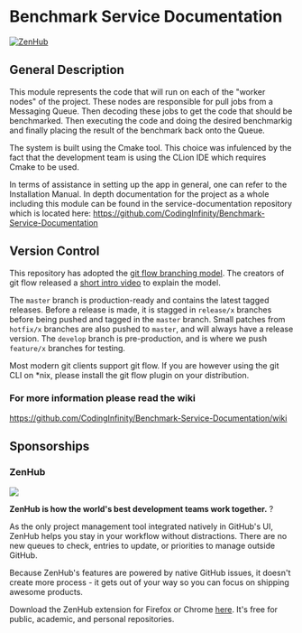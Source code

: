 # Benchmark Service Documentation

[![ZenHub](https://raw.githubusercontent.com/ZenHubIO/support/master/zenhub-badge.png)](https://raw.githubusercontent.com/ZenHubIO/support/master/zenhub-badge.png)

## General Description
This module represents the code that will run on each of the "worker nodes"
of the project. These nodes are responsible for pull jobs from a Messaging
Queue. Then decoding these jobs to get the code that should be benchmarked.
Then executing the code and doing the desired benchmarkig and finally placing
the result of the benchmark back onto the Queue.

The system is built using the Cmake tool. This choice was infulenced by the fact
that the development team is using the CLion IDE which requires Cmake to be used.

In terms of assistance in setting up the app in general, one can refer to the 
Installation Manual. In depth documentation for the project as a whole including
this module can be found in the service-documentation repository which is located
here: https://github.com/CodingInfinity/Benchmark-Service-Documentation

## Version Control
This repository has adopted the [git flow branching model](http://nvie.com/posts/a-successful-git-branching-model/).
The creators of git flow released a [short intro video](http://vimeo.com/16018419) to explain the model.

The `master` branch is production-ready and contains the latest tagged releases.
Before a release is made, it is stagged in `release/x` branches before being pushed
and tagged in the `master` branch. Small patches from `hotfix/x` branches are also
pushed to `master`, and will always have a release version.
The `develop` branch is pre-production, and is where we push `feature/x` branches for testing.

Most modern git clients support git flow. If you are however using the git CLI
on *nix, please install the git flow plugin on your distribution.

### For more information please read the wiki
https://github.com/CodingInfinity/Benchmark-Service-Documentation/wiki

## Sponsorships
### ZenHub 

<a href="https://zenhub.com"><img src="https://raw.githubusercontent.com/ZenHubIO/support/master/zenhub-badge.png"></a>

**ZenHub is how the world's best development teams work together.** ? 

As the only project management tool integrated natively in GitHub's UI, ZenHub helps you stay in your workflow without distractions. There are no new queues to check, entries to update, or priorities to manage outside GitHub. 

Because ZenHub's features are powered by native GitHub issues, it doesn't create more process - it gets out of your way so you can focus on shipping awesome products.

Download the ZenHub extension for Firefox or Chrome [here](http://www.zenhub.com). It's free for public, academic, and personal repositories. 
